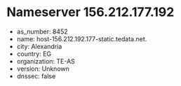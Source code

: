 # Nameserver 156.212.177.192

* as_number: 8452
* name: host-156.212.192.177-static.tedata.net.
* city: Alexandria
* country: EG
* organization: TE-AS
* version: Unknown
* dnssec: false
